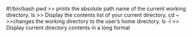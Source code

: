 #!/bin/bash
pwd >> prints the absolute path name of the current working directory.
ls >> Display the contents list of your current directory.
cd ~ >>changes the working directory to the user’s home directory.
ls -l >> Display current directory contents in a long format

